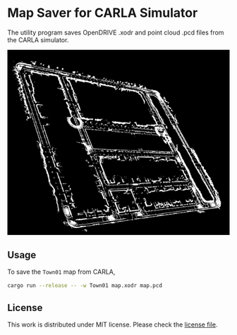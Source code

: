 # Map Saver for CARLA Simulator

The utility program saves OpenDRIVE .xodr and point cloud .pcd
files from the CARLA simulator.

![Town01 point cloud example](figures/Town01_point_cloud.png)

## Usage

To save the `Town01` map from CARLA,

```bash
cargo run --release -- -w Town01 map.xodr map.pcd
```

## License

This work is distributed under MIT license. Please check the [license file](LICENSE.txt).
